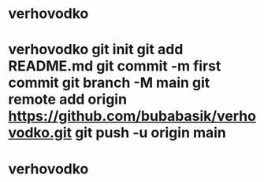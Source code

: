 # verhovodko
# verhovodko git init git add README.md git commit -m first commit git branch -M main git remote add origin https://github.com/bubabasik/verhovodko.git git push -u origin main
# verhovodko
